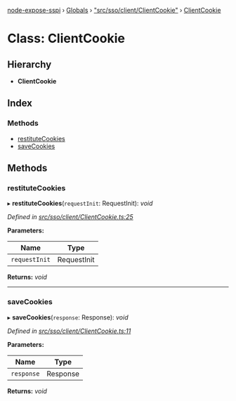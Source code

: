 [node-expose-sspi](../README.md) › [Globals](../globals.md) › ["src/sso/client/ClientCookie"](../modules/_src_sso_client_clientcookie_.md) › [ClientCookie](_src_sso_client_clientcookie_.clientcookie.md)

# Class: ClientCookie

## Hierarchy

* **ClientCookie**

## Index

### Methods

* [restituteCookies](_src_sso_client_clientcookie_.clientcookie.md#restitutecookies)
* [saveCookies](_src_sso_client_clientcookie_.clientcookie.md#savecookies)

## Methods

###  restituteCookies

▸ **restituteCookies**(`requestInit`: RequestInit): *void*

*Defined in [src/sso/client/ClientCookie.ts:25](https://github.com/jlguenego/node-expose-sspi/blob/927f02c/src/sso/client/ClientCookie.ts#L25)*

**Parameters:**

Name | Type |
------ | ------ |
`requestInit` | RequestInit |

**Returns:** *void*

___

###  saveCookies

▸ **saveCookies**(`response`: Response): *void*

*Defined in [src/sso/client/ClientCookie.ts:11](https://github.com/jlguenego/node-expose-sspi/blob/927f02c/src/sso/client/ClientCookie.ts#L11)*

**Parameters:**

Name | Type |
------ | ------ |
`response` | Response |

**Returns:** *void*
